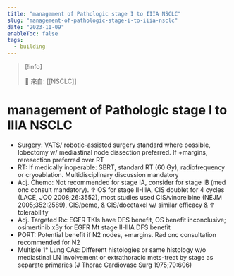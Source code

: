 ```yaml
---
title: "management of Pathologic stage I to IIIA NSCLC"
slug: "management-of-pathologic-stage-i-to-iiia-nsclc"
date: "2023-11-09"
enableToc: false
tags:
  - building
---
```


> [!info]
>
> 🌱 來自: [[NSCLC]]

# management of Pathologic stage I to IIIA NSCLC

- Surgery: VATS/ robotic-assisted surgery standard where possible, lobectomy w/ mediastinal node dissection preferred. If +margins, reresection preferred over RT
- RT: If medically inoperable: SBRT, standard RT (60 Gy), radiofrequency or cryoablation. Multidisciplinary discussion mandatory
- Adj. Chemo: Not recommended for stage IA, consider for stage IB (med onc consult mandatory). ↑ OS for stage II-IIIA, CIS doublet for 4 cycles (LACE, JCO 2008;26:3552), most studies used CIS/vinorelbine (NEJM 2005;352:2589), CIS/peme, & CIS/docetaxel w/ similar efficacy & ↑ tolerability
- Adj. Targeted Rx: EGFR TKIs have DFS benefit, OS benefit inconclusive; osimertinib x3y for EGFR Mt stage II-IIIA DFS benefit
- PORT: Potential benefit if N2 nodes, +margins. Rad onc consultation recommended for N2
- Multiple 1° Lung CAs: Different histologies or same histology w/o mediastinal LN involvement or extrathoracic mets-treat by stage as separate primaries (J Thorac Cardiovasc Surg 1975;70:606)
